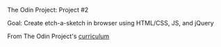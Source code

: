 The Odin Project: Project #2

Goal: Create etch-a-sketch in browser using HTML/CSS, JS, and jQuery

From The Odin Project's [curriculum](http://www.theodinproject.com/web-development-101/html-css) 
